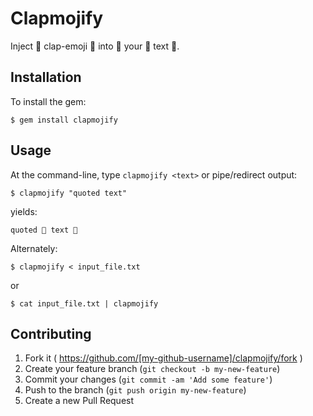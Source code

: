 # Clapmojify

Inject 👏 clap-emoji 👏 into 👏 your 👏 text 👏.

## Installation

To install the gem:

    $ gem install clapmojify

## Usage

At the command-line, type `clapmojify <text>` or pipe/redirect output:

    $ clapmojify "quoted text"

yields:

```
quoted 👏 text 👏
```

Alternately:

    $ clapmojify < input_file.txt

or

    $ cat input_file.txt | clapmojify

## Contributing

1. Fork it ( https://github.com/[my-github-username]/clapmojify/fork )
2. Create your feature branch (`git checkout -b my-new-feature`)
3. Commit your changes (`git commit -am 'Add some feature'`)
4. Push to the branch (`git push origin my-new-feature`)
5. Create a new Pull Request
